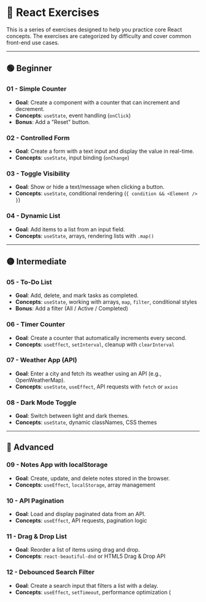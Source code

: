 # 📘 React Exercises

This is a series of exercises designed to help you practice core React concepts. The exercises are categorized by difficulty and cover common front-end use cases.

---

## 🟢 Beginner

### 01 - Simple Counter
- **Goal**: Create a component with a counter that can increment and decrement.
- **Concepts**: `useState`, event handling (`onClick`)
- **Bonus**: Add a "Reset" button.

### 02 - Controlled Form
- **Goal**: Create a form with a text input and display the value in real-time.
- **Concepts**: `useState`, input binding (`onChange`)

### 03 - Toggle Visibility
- **Goal**: Show or hide a text/message when clicking a button.
- **Concepts**: `useState`, conditional rendering (`{ condition && <Element /> }`)

### 04 - Dynamic List
- **Goal**: Add items to a list from an input field.
- **Concepts**: `useState`, arrays, rendering lists with `.map()`

---

## 🟡 Intermediate

### 05 - To-Do List
- **Goal**: Add, delete, and mark tasks as completed.
- **Concepts**: `useState`, working with arrays, `map`, `filter`, conditional styles
- **Bonus**: Add a filter (All / Active / Completed)

### 06 - Timer Counter
- **Goal**: Create a counter that automatically increments every second.
- **Concepts**: `useEffect`, `setInterval`, cleanup with `clearInterval`

### 07 - Weather App (API)
- **Goal**: Enter a city and fetch its weather using an API (e.g., OpenWeatherMap).
- **Concepts**: `useState`, `useEffect`, API requests with `fetch` or `axios`

### 08 - Dark Mode Toggle
- **Goal**: Switch between light and dark themes.
- **Concepts**: `useState`, dynamic classNames, CSS themes

---

## 🔴 Advanced

### 09 - Notes App with localStorage
- **Goal**: Create, update, and delete notes stored in the browser.
- **Concepts**: `useEffect`, `localStorage`, array management

### 10 - API Pagination
- **Goal**: Load and display paginated data from an API.
- **Concepts**: `useEffect`, API requests, pagination logic

### 11 - Drag & Drop List
- **Goal**: Reorder a list of items using drag and drop.
- **Concepts**: `react-beautiful-dnd` or HTML5 Drag & Drop API

### 12 - Debounced Search Filter
- **Goal**: Create a search input that filters a list with a delay.
- **Concepts**: `useEffect`, `setTimeout`, performance optimization (
